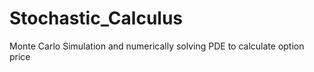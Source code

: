 # Stochastic_Calculus

Monte Carlo Simulation and numerically solving PDE to calculate option price
